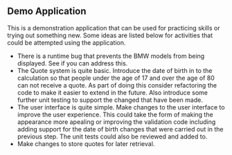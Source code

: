 ## Demo Application
This is a demonstration application that can be used for practicing skills or trying out something new.  Some ideas are listed below for activities that could be attempted using the application.

- There is a runtime bug that prevents the BMW models from being displayed.  See if you can address this.
- The Quote system is quite basic.  Introduce the date of birth in to the calculation so that people under the age of 17 and over the age of 80 can not receive a quote.  As part of doing this consider refactoring the code to make it easier to extend in the future.  Also introduce some further unit testing to support the changed that have been made.
- The user interface is quite simple.  Make changes to the user interface to improve the user experience.  This could take the form of making the appearance more apealing or improving the validation code including adding  support for the date of birth changes that were carried out in the previous step.  The unit tests could also be reviewed and added to.
- Make changes to store quotes for later retrieval.